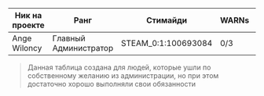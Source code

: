| Ник на проекте | Ранг | Стимайди | WARNs | Причина ухода |
|---|---|---|---|---|
| Ange Wiloncy | Главный Администратор | STEAM_0:1:100693084 | 0/3 | Уход по С/Ж |  |
>Данная таблица создана для людей, которые ушли по собственному желанию из администрации, но при этом достаточно хорошо выполняли свои обязанности
